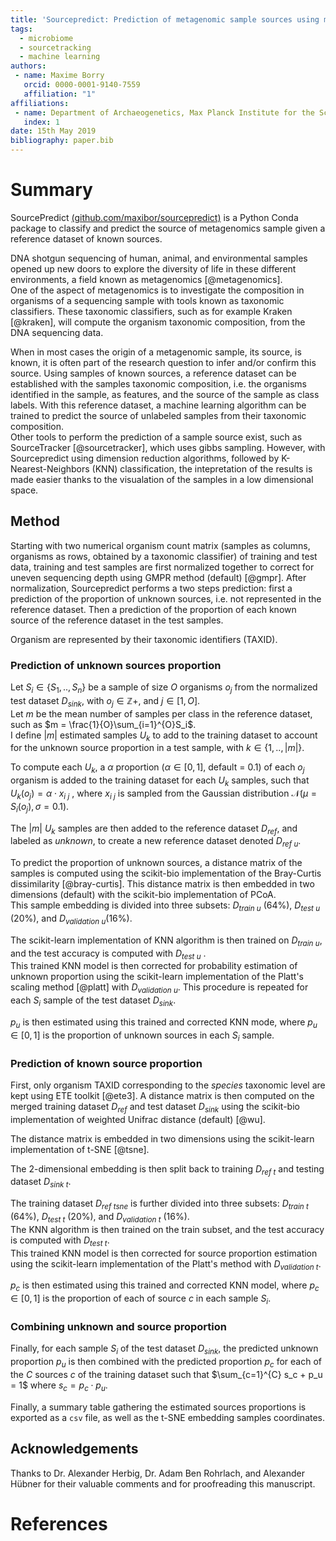 ```yaml
---
title: 'Sourcepredict: Prediction of metagenomic sample sources using machine learning algorithms'
tags:
  - microbiome
  - sourcetracking
  - machine learning
authors:
 - name: Maxime Borry
   orcid: 0000-0001-9140-7559
   affiliation: "1"
affiliations:
 - name: Department of Archaeogenetics, Max Planck Institute for the Science of Human History, Jena, 07745, Germany
   index: 1
date: 15th May 2019
bibliography: paper.bib
---
```


# Summary

SourcePredict [(github.com/maxibor/sourcepredict)](https://github.com/maxibor/sourcepredict) is a Python Conda package to classify and predict the source of metagenomics sample given a reference dataset of known sources.  

DNA shotgun sequencing of human, animal, and environmental samples opened up new doors to explore the diversity of life in these different environments, a field known as metagenomics [@metagenomics].  
One of the aspect of metagenomics is to investigate the composition in organisms of a sequencing sample with tools known as taxonomic classifiers.
These taxonomic classifiers, such as for example Kraken [@kraken], will compute the organism taxonomic composition, from the DNA sequencing data.

When in most cases the origin of a metagenomic sample, its source, is known, it is often part of the research question to infer and/or confirm this source.
Using samples of known sources, a reference dataset can be established with the samples taxonomic composition, i.e. the organisms identified in the sample, as features, and the source of the sample as class labels.
With this reference dataset, a machine learning algorithm can be trained to predict the source of unlabeled samples from their taxonomic composition.  
Other tools to perform the prediction of a sample source exist, such as SourceTracker [@sourcetracker], which uses gibbs sampling. 
However, with Sourcepredict using dimension reduction algorithms, followed by K-Nearest-Neighbors (KNN) classification, the intepretation of the results is made easier thanks to the visualation of the samples in a low dimensional space.


## Method
Starting with two numerical organism count matrix (samples as columns, organisms as rows, obtained by a taxonomic classifier) of training and test data, training and test samples are first normalized together to correct for uneven sequencing depth using GMPR method (default) [@gmpr].
After normalization, Sourcepredict performs a two steps prediction: first a prediction of the proportion of unknown sources, i.e. not represented in the reference dataset. Then a prediction of the proportion of each known source of the reference dataset in the test samples.

Organism are represented by their taxonomic identifiers (TAXID).

### Prediction of unknown sources proportion


Let $S_i \in \{S_1, .., S_n\}$ be a sample of size $O$ organisms $o_j$ from the normalized test dataset $D_{sink}$, with $o_j \in \mathbb{Z}+$, and $j\in[1,O]$.  
Let $m$ be the mean number of samples per class in the reference dataset, such as $m = \frac{1}{O}\sum_{i=1}^{O}S_i$.  
I define $|m|$ estimated samples $U_k$ to add to the training dataset to account for the unknown source proportion in a test sample, with $k \in \{1,..,|m|\}$.  

To compute each $U_k$, a $\alpha$ proportion ($\alpha \in [0,1]$, default = $0.1$) of each $o_j$ organism is added to the training dataset for each $U_k$ samples, such that $U_k(o_j) = \alpha \cdot x_{i \ j}$ , where $x_{i \ j}$ is sampled from the Gaussian distribution $\mathcal{N}\big(\mu=S_i(o_j), \sigma=0.1\big)$.

The $|m|$ $U_k$ samples are then added to the reference dataset $D_{ref}$, and labeled as *unknown*, to create a new reference dataset denoted $D_{ref\ u}$.

To predict the proportion of unknown sources, a distance matrix of the samples is computed using the scikit-bio implementation of the Bray-Curtis dissimilarity [@bray-curtis]. This distance matrix is then embedded in two dimensions (default) with the scikit-bio implementation of PCoA.  
This sample embedding is divided into three subsets: $D_{train\ u}$ ($64\%$), $D_{test\ u}$ ($20\%$), and $D_{validation\ u}$($16\%$). 
 
The scikit-learn implementation of KNN algorithm is then trained on $D_{train\ u}$, and the test accuracy is computed with $D_{test\ u}$ .  
This trained KNN model is then corrected for probability estimation of unknown proportion using the scikit-learn implementation of the Platt's scaling method [@platt] with $D_{validation\ u}$.
This procedure is repeated for each $S_i$ sample of the test dataset  $D_{sink}$.

$p_u$ is then estimated using this trained and corrected KNN mode, where $p_u \in [0,1]$ is the proportion of unknown sources in each $S_i$ sample. 

### Prediction of known source proportion

First, only organism TAXID corresponding to the *species* taxonomic level are kept using ETE toolkit [@ete3].
A distance matrix is then computed on the merged training dataset $D_{ref}$ and test dataset $D_{sink}$ using the scikit-bio implementation of weighted Unifrac distance (default) [@wu].

The distance matrix is embedded in two dimensions using the scikit-learn implementation of t-SNE [@tsne].

The 2-dimensional embedding is then split back to training $D_{ref\ t}$ and testing dataset $D_{sink\ t}$.

The training dataset $D_{ref\ tsne}$ is further divided into three subsets: $D_{train\ t}$ ($64\%$), $D_{test\ t}$ ($20\%$), and $D_{validation\ t}$ ($16\%$).  
The KNN algorithm is then trained on the train subset, and the test accuracy is computed with $D_{test\ t}$.  
This trained KNN model is then corrected for source proportion estimation using the scikit-learn implementation of the Platt's method with $D_{validation\ t}$.

$p_{c}$ is then estimated using this trained and corrected KNN model, where $p_{c} \in [0,1]$ is the proportion of each of source $c$ in each sample $S_i$.

### Combining unknown and source proportion

Finally, for each sample $S_i$ of the test dataset $D_{sink}$, the predicted unknown proportion $p_{u}$ is then combined with the predicted proportion $p_{c}$ for each of the $C$ sources $c$ of the training dataset such that $\sum_{c=1}^{C} s_c + p_u = 1$ where $s_c = p_c \cdot p_u$.

Finally, a summary table gathering the estimated sources proportions is exported as a `csv` file, as well as the t-SNE embedding samples coordinates.

## Acknowledgements

Thanks to Dr. Alexander Herbig, Dr. Adam Ben Rohrlach, and Alexander Hübner for their valuable comments and for proofreading this manuscript.

# References

